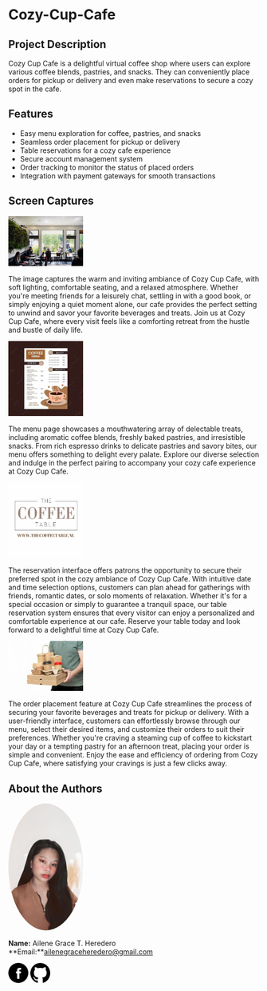 # Cozy-Cup-Cafe

## Project Description
Cozy Cup Cafe is a delightful virtual coffee shop where users can explore various coffee blends, pastries, and snacks. They can conveniently place orders for pickup or delivery and even make reservations to secure a cozy spot in the cafe.

## Features
- Easy menu exploration for coffee, pastries, and snacks
- Seamless order placement for pickup or delivery
- Table reservations for a cozy cafe experience
- Secure account management system
- Order tracking to monitor the status of placed orders
- Integration with payment gateways for smooth transactions

## Screen Captures

<img src="OIP (2).jpg"  width="150"/> 

The image captures the warm and inviting ambiance of Cozy Cup Cafe, with soft lighting, comfortable seating, and a relaxed atmosphere. Whether you're meeting friends for a leisurely chat, settling in with a good book, or simply enjoying a quiet moment alone, our cafe provides the perfect setting to unwind and savor your favorite beverages and treats. Join us at Cozy Cup Cafe, where every visit feels like a comforting retreat from the hustle and bustle of daily life.


<img src="OIP.jpg" width="150"/>
 
 The menu page showcases a mouthwatering array of delectable treats, including aromatic coffee blends, freshly baked pastries, and irresistible snacks. From rich espresso drinks to delicate pastries and savory bites, our menu offers something to delight every palate. Explore our diverse selection and indulge in the perfect pairing to accompany your cozy cafe experience at Cozy Cup Cafe.


<img src="OIP (1).jpg" width="150"/>

The reservation interface offers patrons the opportunity to secure their preferred spot in the cozy ambiance of Cozy Cup Cafe. With intuitive date and time selection options, customers can plan ahead for gatherings with friends, romantic dates, or solo moments of relaxation. Whether it's for a special occasion or simply to guarantee a tranquil space, our table reservation system ensures that every visitor can enjoy a personalized and comfortable experience at our cafe. Reserve your table today and look forward to a delightful time at Cozy Cup Cafe.


<img src="OIP (4).jpg" width="150"/>

The order placement feature at Cozy Cup Cafe streamlines the process of securing your favorite beverages and treats for pickup or delivery. With a user-friendly interface, customers can effortlessly browse through our menu, select their desired items, and customize their orders to suit their preferences. Whether you're craving a steaming cup of coffee to kickstart your day or a tempting pastry for an afternoon treat, placing your order is simple and convenient. Enjoy the ease and efficiency of ordering from Cozy Cup Cafe, where satisfying your cravings is just a few clicks away.


## About the Authors


<img src="1687446240849.jpg" alt="Author Image" width="150" style="border-radius: 50%;">

**Name:** Ailene Grace T. Heredero  
**Email:**ailenegraceheredero@gmail.com

[<img src="Facebook_black.png" alt="Facebook" width="40">](https://web.facebook.com/grich.heredero)
[<img src="Github_black.png" alt="GitHub" width="40">](https://github.com/Ailene778)

